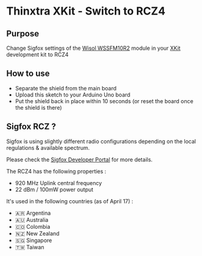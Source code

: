 # Thinxtra XKit - Switch to RCZ4

## Purpose

Change Sigfox settings of the [Wisol WSSFM10R2](http://support.wisol.co.kr) module in your [XKit](https://thinxtra.com/xkit) development kit to RCZ4

## How to use

* Separate the shield from the main board
* Upload this sketch to your Arduino Uno board
* Put the shield back in place within 10 seconds (or reset the board once the shield is there)

## Sigfox RCZ ?

Sigfox is using slightly different radio configurations depending on the local regulations & available spectrum.

Please check the [Sigfox Developer Portal](http://makers.sigfox.com/about) for more details.

The RCZ4 has the following properties :

* 920 MHz Uplink central frequency
* 22 dBm / 100mW power output

It's used in the following countries (as of April 17) : 

* 🇦🇷 Argentina
* 🇦🇺 Australia
* 🇨🇴 Colombia
* 🇳🇿 New Zealand
* 🇸🇬 Singapore
* 🇹🇼 Taiwan
